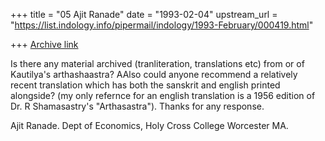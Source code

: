 +++
title = "05 Ajit Ranade"
date = "1993-02-04"
upstream_url = "https://list.indology.info/pipermail/indology/1993-February/000419.html"

+++
[Archive link](https://list.indology.info/pipermail/indology/1993-February/000419.html)

Is there any material archived (tranliteration, translations etc) from
or of Kautilya's arthashaastra?  AAlso could anyone recommend a
relatively recent translation which has both the sanskrit and english
printed alongside? (my only refernce for an english translation is  a
1956 edition of Dr. R Shamasastry's "Arthasastra"). Thanks for any
response.

Ajit Ranade.
Dept of Economics, Holy Cross College
Worcester MA.




